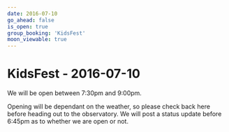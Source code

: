 ```yaml
---
date: 2016-07-10
go_ahead: false
is_open: true
group_booking: 'KidsFest'
moon_viewable: true
---
```

KidsFest - 2016-07-10
===================
We will be open between 7:30pm and 9:00pm.

Opening will be dependant on the weather, so please check back here before
heading out to the observatory. We will post a status update before 6:45pm
as to whether we are open or not.
